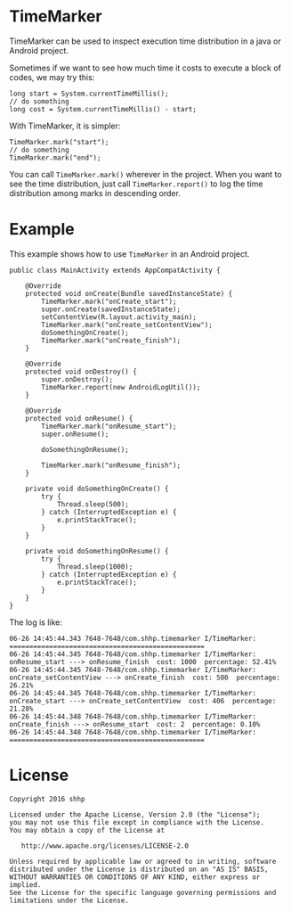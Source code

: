 # TimeMarker
TimeMarker can be used to inspect execution time distribution in a java or Android project.

Sometimes if we want to see how much time it costs to execute a block of codes, we may try this:

```
long start = System.currentTimeMillis();
// do something
long cost = System.currentTimeMillis() - start;
```

With TimeMarker, it is simpler:

```
TimeMarker.mark("start");
// do something
TimeMarker.mark("end");
```

You can call `TimeMarker.mark()` wherever in the project.
When you want to see the time distribution, just call `TimeMarker.report()` to log the time distribution among marks in descending order.

# Example

This example shows how to use `TimeMarker` in an Android project.

```
public class MainActivity extends AppCompatActivity {

    @Override
    protected void onCreate(Bundle savedInstanceState) {
        TimeMarker.mark("onCreate_start");
        super.onCreate(savedInstanceState);
        setContentView(R.layout.activity_main);
        TimeMarker.mark("onCreate_setContentView");
        doSomethingOnCreate();
        TimeMarker.mark("onCreate_finish");
    }

    @Override
    protected void onDestroy() {
        super.onDestroy();
        TimeMarker.report(new AndroidLogUtil());
    }

    @Override
    protected void onResume() {
        TimeMarker.mark("onResume_start");
        super.onResume();

        doSomethingOnResume();

        TimeMarker.mark("onResume_finish");
    }

    private void doSomethingOnCreate() {
        try {
            Thread.sleep(500);
        } catch (InterruptedException e) {
            e.printStackTrace();
        }
    }

    private void doSomethingOnResume() {
        try {
            Thread.sleep(1000);
        } catch (InterruptedException e) {
            e.printStackTrace();
        }
    }
}
```

The log is like:

```
06-26 14:45:44.343 7648-7648/com.shhp.timemarker I/TimeMarker: =================================================
06-26 14:45:44.345 7648-7648/com.shhp.timemarker I/TimeMarker:  onResume_start ---> onResume_finish  cost: 1000  percentage: 52.41%
06-26 14:45:44.345 7648-7648/com.shhp.timemarker I/TimeMarker:  onCreate_setContentView ---> onCreate_finish  cost: 500  percentage: 26.21%
06-26 14:45:44.345 7648-7648/com.shhp.timemarker I/TimeMarker:  onCreate_start ---> onCreate_setContentView  cost: 406  percentage: 21.28%
06-26 14:45:44.348 7648-7648/com.shhp.timemarker I/TimeMarker:  onCreate_finish ---> onResume_start  cost: 2  percentage: 0.10%
06-26 14:45:44.348 7648-7648/com.shhp.timemarker I/TimeMarker: =================================================
```

# License

    Copyright 2016 shhp

    Licensed under the Apache License, Version 2.0 (the "License");
    you may not use this file except in compliance with the License.
    You may obtain a copy of the License at

       http://www.apache.org/licenses/LICENSE-2.0

    Unless required by applicable law or agreed to in writing, software
    distributed under the License is distributed on an "AS IS" BASIS,
    WITHOUT WARRANTIES OR CONDITIONS OF ANY KIND, either express or implied.
    See the License for the specific language governing permissions and
    limitations under the License.
